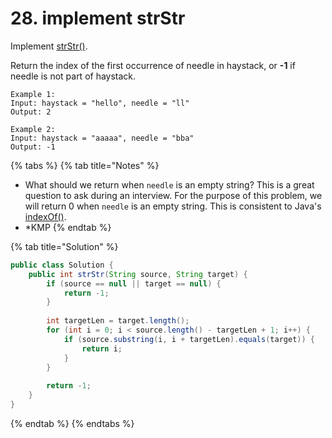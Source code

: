 # 28. implement strStr

Implement [strStr()](http://www.cplusplus.com/reference/cstring/strstr/).

Return the index of the first occurrence of needle in haystack, or **-1** if needle is not part of haystack.

```
Example 1:
Input: haystack = "hello", needle = "ll"
Output: 2

Example 2:
Input: haystack = "aaaaa", needle = "bba"
Output: -1
```

{% tabs %}
{% tab title="Notes" %}
* What should we return when `needle` is an empty string? This is a great question to ask during an interview. For the purpose of this problem, we will return 0 when `needle` is an empty string. This is consistent to Java's [indexOf()](https://docs.oracle.com/javase/7/docs/api/java/lang/String.html#indexOf\(java.lang.String\)).
* \*KMP
{% endtab %}

{% tab title="Solution" %}
```java
public class Solution {
    public int strStr(String source, String target) {
        if (source == null || target == null) {
            return -1;
        }
        
        int targetLen = target.length();
        for (int i = 0; i < source.length() - targetLen + 1; i++) {
            if (source.substring(i, i + targetLen).equals(target)) {
                return i;
            }
        }
        
        return -1;
    }
}
```
{% endtab %}
{% endtabs %}
